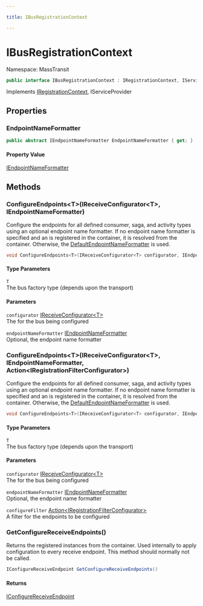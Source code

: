 ```yaml
---

title: IBusRegistrationContext

---
```


# IBusRegistrationContext

Namespace: MassTransit

```csharp
public interface IBusRegistrationContext : IRegistrationContext, IServiceProvider
```

Implements [IRegistrationContext](../../masstransit-abstractions/masstransit/iregistrationcontext), IServiceProvider

## Properties

### **EndpointNameFormatter**

```csharp
public abstract IEndpointNameFormatter EndpointNameFormatter { get; }
```

#### Property Value

[IEndpointNameFormatter](../../masstransit-abstractions/masstransit/iendpointnameformatter)<br/>

## Methods

### **ConfigureEndpoints\<T\>(IReceiveConfigurator\<T\>, IEndpointNameFormatter)**

Configure the endpoints for all defined consumer, saga, and activity types using an optional
 endpoint name formatter. If no endpoint name formatter is specified and an 
 is registered in the container, it is resolved from the container. Otherwise, the [DefaultEndpointNameFormatter](../masstransit/defaultendpointnameformatter)
 is used.

```csharp
void ConfigureEndpoints<T>(IReceiveConfigurator<T> configurator, IEndpointNameFormatter endpointNameFormatter)
```

#### Type Parameters

`T`<br/>
The bus factory type (depends upon the transport)

#### Parameters

`configurator` [IReceiveConfigurator\<T\>](../../masstransit-abstractions/masstransit/ireceiveconfigurator-1)<br/>
The  for the bus being configured

`endpointNameFormatter` [IEndpointNameFormatter](../../masstransit-abstractions/masstransit/iendpointnameformatter)<br/>
Optional, the endpoint name formatter

### **ConfigureEndpoints\<T\>(IReceiveConfigurator\<T\>, IEndpointNameFormatter, Action\<IRegistrationFilterConfigurator\>)**

Configure the endpoints for all defined consumer, saga, and activity types using an optional
 endpoint name formatter. If no endpoint name formatter is specified and an 
 is registered in the container, it is resolved from the container. Otherwise, the [DefaultEndpointNameFormatter](../masstransit/defaultendpointnameformatter)
 is used.

```csharp
void ConfigureEndpoints<T>(IReceiveConfigurator<T> configurator, IEndpointNameFormatter endpointNameFormatter, Action<IRegistrationFilterConfigurator> configureFilter)
```

#### Type Parameters

`T`<br/>
The bus factory type (depends upon the transport)

#### Parameters

`configurator` [IReceiveConfigurator\<T\>](../../masstransit-abstractions/masstransit/ireceiveconfigurator-1)<br/>
The  for the bus being configured

`endpointNameFormatter` [IEndpointNameFormatter](../../masstransit-abstractions/masstransit/iendpointnameformatter)<br/>
Optional, the endpoint name formatter

`configureFilter` [Action\<IRegistrationFilterConfigurator\>](https://learn.microsoft.com/en-us/dotnet/api/system.action-1)<br/>
A filter for the endpoints to be configured

### **GetConfigureReceiveEndpoints()**

Returns the registered  instances from the container. Used internally
 to apply configuration to every receive endpoint. This method should normally not be called.

```csharp
IConfigureReceiveEndpoint GetConfigureReceiveEndpoints()
```

#### Returns

[IConfigureReceiveEndpoint](../../masstransit-abstractions/masstransit/iconfigurereceiveendpoint)<br/>
